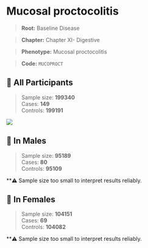 # Mucosal proctocolitis

> **Root:** Baseline Disease  

> **Chapter:** Chapter XI- Digestive  

> **Phenotype:** Mucosal proctocolitis  

> **Code:** `MUCOPROCT`

## 🧪 All Participants  
> Sample size: **199340**  
> Cases: **149**  
> Controls: **199191**
<img src="/Disease/Figures/ALL/Incidence/MUCOPROCT.png"/>
<CsvTable src="/public/Disease/Data/ALL/Incidence/COX_MUCOPROCT.csv" label="🔍 View full results" />

## 👨 In Males  
> Sample size: **95189**  
> Cases: **80**  
> Controls: **95109**

**⚠️ Sample size too small to interpret results reliably.


## 👩 In Females  
> Sample size: **104151**  
> Cases: **69**  
> Controls: **104082**

**⚠️ Sample size too small to interpret results reliably.

